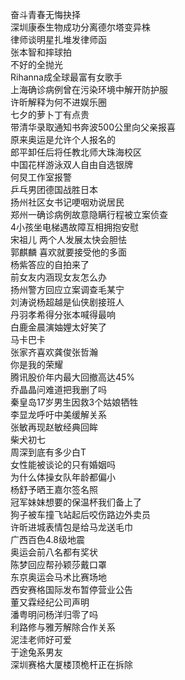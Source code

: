 奋斗青春无悔抉择  
深圳康泰生物成功分离德尔塔变异株  
律师谈明星扎堆发律师函  
张本智和摔球拍  
不好的全抛光  
Rihanna成全球最富有女歌手  
上海确诊病例曾在污染环境中解开防护服  
许昕解释为何不进娱乐圈  
七夕的萝卜丁有点贵  
带清华录取通知书奔波500公里向父亲报喜  
原来奥运是允许个人报名的  
郎平卸任后将任教北师大珠海校区  
中国花样游泳双人自由自选银牌  
何炅工作室报警  
乒乓男团德国战胜日本  
扬州社区女书记哽咽劝说居民  
郑州一确诊病例故意隐瞒行程被立案侦查  
4小孩坐电梯遇故障互相拥抱安慰  
宋祖儿 两个人发展太快会胆怯  
郭麒麟 喜欢就要接受他的多面  
杨紫答应的自拍来了  
前女友内涵现女友怎么办  
扬州警方回应立案调查毛某宁  
刘涛说杨超越是仙侠剧接班人  
丹羽孝希得分张本喊得最响  
白鹿金晨演妯娌太好笑了  
马卡巴卡  
张家齐喜欢龚俊张哲瀚  
你是我的荣耀  
腾讯股价年内最大回撤高达45%  
乔晶晶问难道把我删了吗  
秦皇岛17岁男生因救3个姑娘牺牲  
李显龙呼吁中美缓解关系  
张敏再现赵敏经典回眸  
柴犬初七  
周深到底有多少白T  
女性能被谈论的只有婚姻吗  
为什么体操女队年龄都偏小  
杨舒予晒王嘉尔签名照  
冠军妹妹想要的保温杯我们备上了  
狗子被车撞飞站起后咬伤路边外卖员  
许昕进城表情包是给马龙送毛巾  
广西百色4.8级地震  
奥运会前八名都有奖状  
陈梦回应帮孙颖莎戴口罩  
东京奥运会马术比赛场地  
西安赛格国际发布暂停营业公告  
董又霖经纪公司声明  
潘粤明问杨洋归零了吗  
利路修与雅芳解除合作关系  
泥洼老师好可爱  
于途兔系男友  
深圳赛格大厦楼顶桅杆正在拆除  
